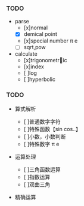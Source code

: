 
### TODO 

- parse
    - [x]normal 
    - [x] demical point 
    - [x]special number π e
    - [ ] sqrt,pow 
- calculate
    - [x]trigonometric
    - [x]index
    - [ ]log
    - [ ]hyperbolic
    



### TODO

- 算式解析
	- [ ]普通数字字符
	- [ ]特殊函数【sin cos..】
	- [ ]小数，小数判断
	- [ ]特殊数字 π e
	
- 运算处理
	- [ ]三角函数运算
	- [ ]指数运算
	- [ ]双曲三角
- 精确运算
